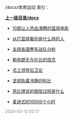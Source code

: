 /docs/体育运动 索引：


**[上一级目录/docs](/docs/index.md)**

- [10部让人热血沸腾的篮球电影](/docs/体育运动/10部让人热血沸腾的篮球电影.md)

- [从打篮球看你是什么样的人](/docs/体育运动/从打篮球看你是什么样的人.md)

- [全球各国整车战队分析](/docs/体育运动/全球各国整车战队分析.md)

- [勒布朗无与伦比的信念](/docs/体育运动/勒布朗无与伦比的信念.md)

- [员工领导后卫论](/docs/体育运动/员工领导后卫论.md)

- [坚韧执着冷静的科比](/docs/体育运动/坚韧执着冷静的科比.md)

- [恩比德说的相信过程是什么](/docs/体育运动/恩比德说的相信过程是什么.md)

- [麦迪式的10000个小时](/docs/体育运动/麦迪式的10000个小时.md)


<font size=2 color='grey'> 2020-03-12 02:17 </font>